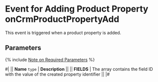 # Event for Adding Product Property onCrmProductPropertyAdd

This event is triggered when a product property is added.

## Parameters

{% include [Note on Required Parameters](../../../../../_includes/required.md) %}

#|
|| **Name**
`type` | **Description** ||
|| **FIELDS** | The array contains the field ID with the value of the created property identifier ||
|#